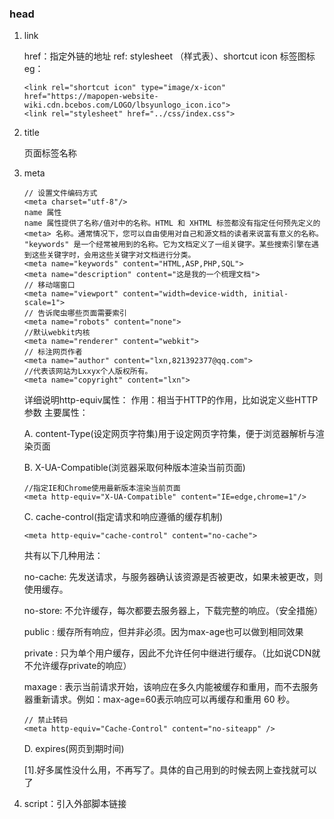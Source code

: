 ### head
1. link 

    href：指定外链的地址
    ref: stylesheet （样式表）、shortcut icon 标签图标
    eg：
    ```
    <link rel="shortcut icon" type="image/x-icon" href="https://mapopen-website-wiki.cdn.bcebos.com/LOGO/lbsyunlogo_icon.ico">
    <link rel="stylesheet" href="../css/index.css">
    ```
2. title 
   
   页面标签名称
3. meta
    ```
    // 设置文件编码方式
    <meta charset="utf-8"/>
    name 属性
    name 属性提供了名称/值对中的名称。HTML 和 XHTML 标签都没有指定任何预先定义的 <meta> 名称。通常情况下，您可以自由使用对自己和源文档的读者来说富有意义的名称。
    "keywords" 是一个经常被用到的名称。它为文档定义了一组关键字。某些搜索引擎在遇到这些关键字时，会用这些关键字对文档进行分类。
    <meta name="keywords" content="HTML,ASP,PHP,SQL">
    <meta name="description" content="这是我的一个梳理文档">
    // 移动端窗口
    <meta name="viewport" content="width=device-width, initial-scale=1">
    // 告诉爬虫哪些页面需要索引
    <meta name="robots" content="none">
    //默认webkit内核
    <meta name="renderer" content="webkit"> 
    // 标注网页作者
    <meta name="author" content="lxn,821392377@qq.com">
    //代表该网站为Lxxyx个人版权所有。
    <meta name="copyright" content="lxn">
    ```

    详细说明http-equiv属性：
    作用：相当于HTTP的作用，比如说定义些HTTP参数
    主要属性：

    A. content-Type(设定网页字符集)用于设定网页字符集，便于浏览器解析与渲染页面

    B. X-UA-Compatible(浏览器采取何种版本渲染当前页面)

    ```
    //指定IE和Chrome使用最新版本渲染当前页面
    <meta http-equiv="X-UA-Compatible" content="IE=edge,chrome=1"/>
    ```
    C. cache-control(指定请求和响应遵循的缓存机制)
    ```
    <meta http-equiv="cache-control" content="no-cache">
    ```
    共有以下几种用法：

    no-cache: 先发送请求，与服务器确认该资源是否被更改，如果未被更改，则使用缓存。

    no-store: 不允许缓存，每次都要去服务器上，下载完整的响应。（安全措施）

    public : 缓存所有响应，但并非必须。因为max-age也可以做到相同效果

    private : 只为单个用户缓存，因此不允许任何中继进行缓存。（比如说CDN就不允许缓存private的响应）

    maxage : 表示当前请求开始，该响应在多久内能被缓存和重用，而不去服务器重新请求。例如：max-age=60表示响应可以再缓存和重用 60 秒。
    ```
    // 禁止转码
    <meta http-equiv="Cache-Control" content="no-siteapp" />
    ```
    D. expires(网页到期时间)

   [1].好多属性没什么用，不再写了。具体的自己用到的时候去网上查找就可以了
4. script：引入外部脚本链接
